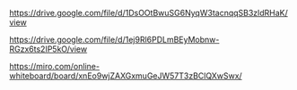 https://drive.google.com/file/d/1DsOOtBwuSG6NyqW3tacnqqSB3zldRHaK/view

https://drive.google.com/file/d/1ej9Rl6PDLmBEyMobnw-RGzx6ts2IP5kO/view

https://miro.com/online-whiteboard/board/xnEo9wjZAXGxmuGeJW57T3zBClQXwSwx/
